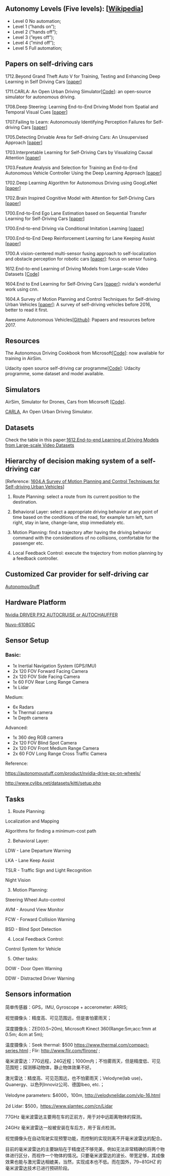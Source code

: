 ## Autonomy Levels (Five levels): [[Wikipedia](https://en.wikipedia.org/wiki/Autonomous_car#Levels_of_driving_automation)]
* Level 0 No automation;
* Level 1 (”hands on”);
* Level 2 (”hands off”);
* Level 3 (”eyes off”);
* Level 4 (”mind off”);
* Level 5 Full automation;

## Papers on self-driving cars 

1712.Beyond Grand Theft Auto V for Training, Testing and Enhancing Deep Learning in Self Driving Cars [[paper](https://arxiv.org/abs/1712.01397)]

1711.CARLA: An Open Urban Driving Simulator[[Code](https://github.com/carla-simulator/carla)]: an open-source simulator for autonomous driving.

1708.Deep Steering: Learning End-to-End Driving Model from Spatial and Temporal Visual Cues [[paper](https://arxiv.org/abs/1708.03798)]

1707.Failing to Learn: Autonomously Identifying Perception Failures for Self-driving Cars [[paper](https://arxiv.org/abs/1707.00051)]

1705.Detecting Drivable Area for Self-driving Cars: An Unsupervised Approach [[paper](https://arxiv.org/abs/1705.00451)]

1703.Interpretable Learning for Self-Driving Cars by Visualizing Causal Attention [[paper](https://arxiv.org/abs/1703.10631)]

1703.Feature Analysis and Selection for Training an End-to-End Autonomous Vehicle Controller Using the Deep Learning Approach [[paper]()]

1702.Deep Learning Algorithm for Autonomous Driving using GoogLeNet [[paper](https://arxiv.org/abs/1703.09744)]

1702.Brain Inspired Cognitive Model with Attention for Self-Driving Cars [[paper](https://arxiv.org/abs/1702.05596)]

1700.End-to-End Ego Lane Estimation based on Sequential Transfer Learning for Self-Driving Cars [[paper](http://ieeexplore.ieee.org/document/8014892/)]

1700.End-to-end Driving via Conditional Imitation Learning [[paper](https://arxiv.org/abs/1710.02410)]

1700.End-to-End Deep Reinforcement Learning for Lane Keeping Assist [[paper](https://arxiv.org/abs/1612.04340)]

1700.A vision-centered multi-sensor fusing approach to self-localization and obstacle perception for robotic cars [[paper](https://link.springer.com/article/10.1631/FITEE.1601873)]: focus on sensor fusing.

1612.End-to-end Learning of Driving Models from Large-scale Video Datasets [[Code](https://github.com/gy20073/BDD_Driving_Model)]

1604.End to End Learning for Self-Driving Cars [[paper](https://arxiv.org/abs/1604.07316)]: nvidia's wonderful work using cnn.

1604.A Survey of Motion Planning and Control Techniques for Self-driving Urban Vehicles [[paper](https://arxiv.org/abs/1604.07446)]: A survey of self-driving vehicles before 2016, better to read it first.

Awesome Autonomous Vehicles[[Github](https://github.com/takeitallsource/awesome-autonomous-vehicles)]: Papaers and resources before 2017.

## Resources

The Autonomous Driving Cookbook from Microsoft[[Code](https://github.com/Microsoft/AutonomousDrivingCookbook)]: now available for training in AirSim.

Udacity open source self-driving car programme[[Code](https://github.com/udacity/self-driving-car)]: Udacity programme, some dataset
and model available.

## Simulators

AirSim, Simulator for Drones, Cars from Micorsoft [[Code](https://github.com/Microsoft/AirSim)].

[CARLA](http://www.carla.org), An Open Urban Driving Simulator.

## Datasets

Check the table in this paper:[1612.End-to-end Learning of Driving Models from Large-scale Video Datasets](https://arxiv.org/pdf/1612.01079.pdf)

## Hierarchy of decision making system of a self-driving car 
[Reference: [1604.A Survey of Motion Planning and Control Techniques for Self-driving Urban Vehicles](https://arxiv.org/pdf/1604.07446.pdf)]

1. Route Planning: select a route from its current position to the destination.

2. Behavioral Layer: select a appropriate driving behavior at any point of time based on the conditions of the road, for example turn left, turn right, stay in lane, change-lane, stop immediately etc.

3. Motion Planning: find a trajectory after having the driving behavior command with the considerations of no collisions, comfortable for the passenger etc.

4. Local Feedback Control: execute the trajectory from motion planning by a feedback controller.

## Customized Car provider for self-driving car
[AutonomouStuff](https://autonomoustuff.com/)

## Hardware Platform
[Nvidia DRIVER PX2 AUTOCRUISE or AUTOCHAUFFER](https://developer.nvidia.com/drive/hardware)

[Nuvo-6108GC](https://www.logicsupply.com/uk-en/nuvo-6108gc/)

## Sensor Setup
### Basic:
* 1x Inertial Navigation System (GPS/IMU)
* 2x 120 FOV Forward Facing Camera
* 2x 120 FOV Side Facing Camera
* 1x 60 FOV Rear Long Range Camera
* 1x Lidar

Medium:
* 6x Radars
* 1x Thermal camera
* 1x Depth camera

Advanced:
* 1x 360 deg RGB camera
* 2x 120 FOV Blind Spot Camera
* 2x 120 FOV Front Medium Range Camera
* 2x 60 FOV Long Range Cross Traffic Camera

Reference:

https://autonomoustuff.com/product/nvidia-drive-px-on-wheels/

http://www.cvlibs.net/datasets/kitti/setup.php

## Tasks
1. Route Planning:

Localization and Mapping

Algorithms for finding a minimum-cost path

2. Behavioral Layer:

LDW - Lane Departure Warning

LKA - Lane Keep Assist

TSLR - Traffic Sign and Light Recognition

Night Vision

3. Motion Planning:

Steering Wheel Auto-control

AVM - Around View Monitor

FCW - Forward Collision Warning

BSD - Blind Spot Detection

4. Local Feedback Control:

Control System for Vehicle

5. Other tasks:

DOW - Door Open Warning

DDW - Distracted Driver Warning

## Sensors information
简单传感器：GPS，IMU, Gyroscope + accerometer: ARRIS;

视觉摄像头：精度高、可见范围远，但是害怕雾雨天；

深度摄像头：ZED(0.5~20m), Microsoft Kinect 360(Range:5m;acc:1mm at 0.5m; 4cm at 5m);

温度摄像头：Seek thermal: $500 https://www.thermal.com/compact-series.html ; Flir: http://www.flir.com/flirone/ ;

毫米波雷达：77G远程，24G近程；1000m内；不怕雾雨天，但是精度低、可见范围短；探测移动物体，静止物体效果不好。

激光雷达：精度高、可见范围远，也不怕雾雨天；Velodyne(lab use)，Quanergy、以色列Innoviz公司、德国Ibeo, etc.；

Velodyne parameters: $4000，100m, http://velodynelidar.com/vlp-16.html

2d Lidar: $500，https://www.slamtec.com/cn/Lidar

77GHz 毫米波雷达主要用在车的正前方，用于对中远距离物体的探测。

24GHz 毫米波雷达一般被安装在车后方，用于盲点检测。

视觉摄像头在自动驾驶实现预警功能，而控制的实现则离不开毫米波雷达的配合。

目前的毫米波雷达的主要缺陷在于精度还不够完美，例如无法非常精确的将两个物体进行区分，而视作一个物体的情况。只要毫米波雷达的波长、带宽足够，其成像效果也能与激光雷达相媲美，当然，实现成本也不低。而在国外，79~81GHZ 的毫米波雷达技术已进行预研阶段。





